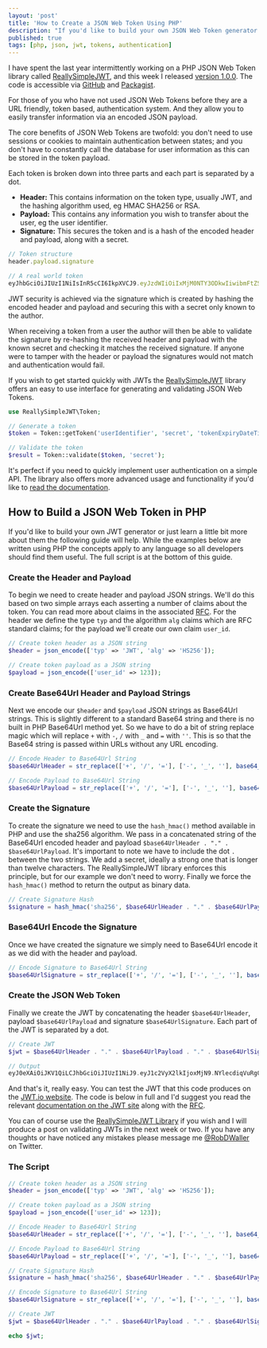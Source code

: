 ```yaml
---
layout: 'post'
title: 'How to Create a JSON Web Token Using PHP'
description: "If you'd like to build your own JSON Web Token generator or just learn a little bit more about the inner workings of JSON Web Tokens the following guide will help."
published: true
tags: [php, json, jwt, tokens, authentication]
---
```


I have spent the last year intermittently working on a PHP JSON Web Token library called [ReallySimpleJWT](https://github.com/RobDWaller/ReallySimpleJWT), and this week I released [version 1.0.0](https://github.com/RobDWaller/ReallySimpleJWT/releases/tag/1.0.0). The code is accessible via [GitHub](https://github.com/RobDWaller/ReallySimpleJWT) and [Packagist](https://packagist.org/packages/rbdwllr/reallysimplejwt).

For those of you who have not used JSON Web Tokens before they are a URL friendly, token based, authentication system. And they allow you to easily transfer information via an encoded JSON payload.

The core benefits of JSON Web Tokens are twofold: you don't need to use sessions or cookies to maintain authentication between states; and you don't have to constantly call the database for user information as this can be stored in the token payload.

Each token is broken down into three parts and each part is separated by a dot.

- **Header:** This contains information on the token type, usually JWT, and the hashing algorithm used, eg HMAC SHA256 or RSA.
- **Payload:** This contains any information you wish to transfer about the user, eg the user identifier.
- **Signature:** This secures the token and is a hash of the encoded header and payload, along with a secret.

```js
// Token structure
header.payload.signature

// A real world token
eyJhbGciOiJIUzI1NiIsInR5cCI6IkpXVCJ9.eyJzdWIiOiIxMjM0NTY3ODkwIiwibmFtZSI6IkpvaG4gRG9lIiwiYWRtaW4iOnRydWV9.TJVA95OrM7E2cBab30RMHrHDcEfxjoYZgeFONFh7HgQ
```

JWT security is achieved via the signature which is created by hashing the encoded header and payload and securing this with a secret only known to the author.

When receiving a token from a user the author will then be able to validate the signature by re-hashing the received header and payload with the known secret and checking it matches the received signature. If anyone were to tamper with the header or payload the signatures would not match and authentication would fail.

If you wish to get started quickly with JWTs the [ReallySimpleJWT](https://github.com/RobDWaller/ReallySimpleJWT) library offers an easy to use interface for generating and validating JSON Web Tokens.  

```php
use ReallySimpleJWT\Token;

// Generate a token
$token = Token::getToken('userIdentifier', 'secret', 'tokenExpiryDateTimeString', 'issuerIdentifier');

// Validate the token
$result = Token::validate($token, 'secret');
```

It's perfect if you need to quickly implement user authentication on a simple API. The library also offers more advanced usage and functionality if you'd like to [read the documentation](https://github.com/RobDWaller/ReallySimpleJWT/blob/master/readme.md).

## How to Build a JSON Web Token in PHP

If you'd like to build your own JWT generator or just learn a little bit more about them the following guide will help. While the examples below are written using PHP the concepts apply to any language so all developers should find them useful. The full script is at the bottom of this guide.

### Create the Header and Payload

To begin we need to create header and payload JSON strings. We'll do this based on two simple arrays each asserting a number of claims about the token. You can read more about claims in the associated [RFC](https://tools.ietf.org/html/rfc7519#section-4). For the header we define the type `typ` and the algorithm `alg` claims which are RFC standard claims; for the payload we'll create our own claim `user_id`.

```php
// Create token header as a JSON string
$header = json_encode(['typ' => 'JWT', 'alg' => 'HS256']);

// Create token payload as a JSON string
$payload = json_encode(['user_id' => 123]);
```

### Create Base64Url Header and Payload Strings

Next we encode our `$header` and `$payload` JSON strings as Base64Url strings. This is slightly different to a standard Base64 string and there is no built in PHP Base64Url method yet. So we have to do a bit of string replace magic which will replace `+` with `-`, `/` with `_` and `=` with `''`. This is so that the Base64 string is passed within URLs without any URL encoding.    

```php
// Encode Header to Base64Url String
$base64UrlHeader = str_replace(['+', '/', '='], ['-', '_', ''], base64_encode($header));

// Encode Payload to Base64Url String
$base64UrlPayload = str_replace(['+', '/', '='], ['-', '_', ''], base64_encode($payload));
```

### Create the Signature

To create the signature we need to use the `hash_hmac()` method available in PHP and use the sha256 algorithm. We pass in a concatenated string of the Base64Url encoded header and payload `$base64UrlHeader . "." . $base64UrlPayload`. It's important to note we have to include the dot `.` between the two strings. We add a secret, ideally a strong one that is longer than twelve characters. The ReallySimpleJWT library enforces this principle, but for our example we don't need to worry. Finally we force the `hash_hmac()` method to return the output as binary data.

```php
// Create Signature Hash
$signature = hash_hmac('sha256', $base64UrlHeader . "." . $base64UrlPayload, 'abC123!', true);
```

### Base64Url Encode the Signature

Once we have created the signature we simply need to Base64Url encode it as we did with the header and payload.

```php
// Encode Signature to Base64Url String
$base64UrlSignature = str_replace(['+', '/', '='], ['-', '_', ''], base64_encode($signature));
```

### Create the JSON Web Token

Finally we create the JWT by concatenating the header `$base64UrlHeader`, payload `$base64UrlPayload` and signature `$base64UrlSignature`. Each part of the JWT is separated by a dot.

```php
// Create JWT
$jwt = $base64UrlHeader . "." . $base64UrlPayload . "." . $base64UrlSignature;

// Output
eyJ0eXAiOiJKV1QiLCJhbGciOiJIUzI1NiJ9.eyJ1c2VyX2lkIjoxMjN9.NYlecdiqVuRg0XkWvjFvpLvglmfR1ZT7f8HeDDEoSx8
```

And that's it, really easy. You can test the JWT that this code produces on the [JWT.io website](https://jwt.io). The code is below in full and I'd suggest you read the relevant [documentation on the JWT site](https://jwt.io/introduction/) along with the [RFC](https://tools.ietf.org/html/rfc7519).

You can of course use the [ReallySimpleJWT Library](https://github.com/RobDWaller/ReallySimpleJWT) if you wish and I will produce a post on validating JWTs in the next week or two. If you have any thoughts or have noticed any mistakes please message me [@RobDWaller](https://twitter.com/RobDWaller) on Twitter.

### The Script

```php
// Create token header as a JSON string
$header = json_encode(['typ' => 'JWT', 'alg' => 'HS256']);

// Create token payload as a JSON string
$payload = json_encode(['user_id' => 123]);

// Encode Header to Base64Url String
$base64UrlHeader = str_replace(['+', '/', '='], ['-', '_', ''], base64_encode($header));

// Encode Payload to Base64Url String
$base64UrlPayload = str_replace(['+', '/', '='], ['-', '_', ''], base64_encode($payload));

// Create Signature Hash
$signature = hash_hmac('sha256', $base64UrlHeader . "." . $base64UrlPayload, 'abC123!', true);

// Encode Signature to Base64Url String
$base64UrlSignature = str_replace(['+', '/', '='], ['-', '_', ''], base64_encode($signature));

// Create JWT
$jwt = $base64UrlHeader . "." . $base64UrlPayload . "." . $base64UrlSignature;

echo $jwt;
```
